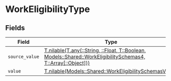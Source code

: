 # WorkEligibilityType


## Fields

| Field                                                                                                                                                                    | Type                                                                                                                                                                     | Required                                                                                                                                                                 | Description                                                                                                                                                              |
| ------------------------------------------------------------------------------------------------------------------------------------------------------------------------ | ------------------------------------------------------------------------------------------------------------------------------------------------------------------------ | ------------------------------------------------------------------------------------------------------------------------------------------------------------------------ | ------------------------------------------------------------------------------------------------------------------------------------------------------------------------ |
| `source_value`                                                                                                                                                           | [T.nilable(T.any(::String, ::Float, T::Boolean, Models::Shared::WorkEligibilitySchemas4, T::Array[::Object]))](../../models/shared/workeligibilityschemassourcevalue.md) | :heavy_minus_sign:                                                                                                                                                       | N/A                                                                                                                                                                      |
| `value`                                                                                                                                                                  | [T.nilable(Models::Shared::WorkEligibilitySchemasValue)](../../models/shared/workeligibilityschemasvalue.md)                                                             | :heavy_minus_sign:                                                                                                                                                       | N/A                                                                                                                                                                      |